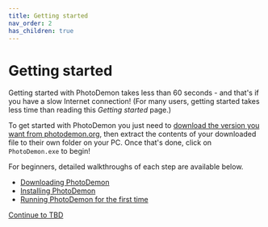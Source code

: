 ```yaml
---
title: Getting started
nav_order: 2
has_children: true
---
```


# Getting started

Getting started with PhotoDemon takes less than 60 seconds - and that's if you have a slow Internet connection!  (For many users, getting started takes less time than reading this *Getting started* page.)

To get started with PhotoDemon you just need to [download the version you want from photodemon.org](https://photodemon.org/download/), then extract the contents of your downloaded file to their own folder on your PC.  Once that's done, click on `PhotoDemon.exe` to begin!

For beginners, detailed walkthroughs of each step are available below.

- [Downloading PhotoDemon](./download-photodemon)
- [Installing PhotoDemon](./install-photodemon)
- [Running PhotoDemon for the first time](./first-run)

[Continue to TBD](./)

